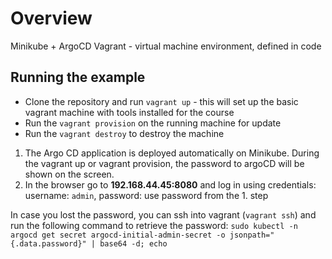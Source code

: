 # Overview
Minikube + ArgoCD Vagrant - virtual machine environment, defined in code

## Running the example 

* Clone the repository and run `vagrant up` - this will set up the basic vagrant machine with tools installed for the course
* Run the `vagrant provision` on the running machine for update  
* Run the `vagrant destroy` to destroy the machine

1. The Argo CD application is deployed automatically on Minikube. During the vagrant up or vagrant provision, the password to argoCD will be shown on the screen.
2. In the browser go to **192.168.44.45:8080** and log in using credentials: username: `admin`, password: use password from the 1. step

In case you lost the password, you can ssh into vagrant (`vagrant ssh`) and run the following command to retrieve the password:
`sudo kubectl -n argocd get secret argocd-initial-admin-secret -o jsonpath="{.data.password}" | base64 -d; echo`